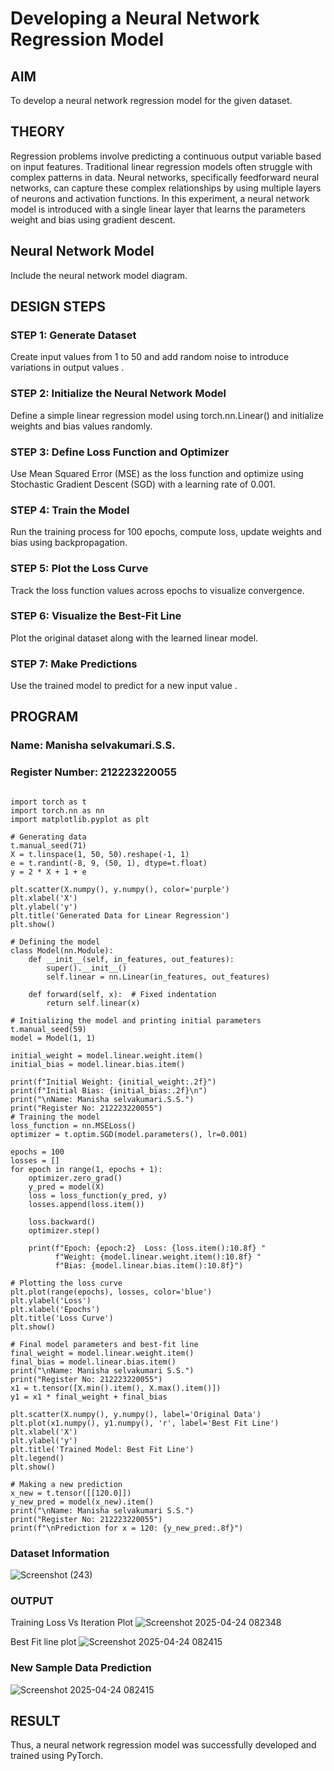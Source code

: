 # Developing a Neural Network Regression Model

## AIM
To develop a neural network regression model for the given dataset.

## THEORY
Regression problems involve predicting a continuous output variable based on input features. Traditional linear regression models often struggle with complex patterns in data. Neural networks, specifically feedforward neural networks, can capture these complex relationships by using multiple layers of neurons and activation functions. In this experiment, a neural network model is introduced with a single linear layer that learns the parameters weight and bias using gradient descent.

## Neural Network Model
Include the neural network model diagram.

## DESIGN STEPS
### STEP 1: Generate Dataset

Create input values  from 1 to 50 and add random noise to introduce variations in output values .

### STEP 2: Initialize the Neural Network Model

Define a simple linear regression model using torch.nn.Linear() and initialize weights and bias values randomly.

### STEP 3: Define Loss Function and Optimizer

Use Mean Squared Error (MSE) as the loss function and optimize using Stochastic Gradient Descent (SGD) with a learning rate of 0.001.

### STEP 4: Train the Model

Run the training process for 100 epochs, compute loss, update weights and bias using backpropagation.

### STEP 5: Plot the Loss Curve

Track the loss function values across epochs to visualize convergence.

### STEP 6: Visualize the Best-Fit Line

Plot the original dataset along with the learned linear model.

### STEP 7: Make Predictions

Use the trained model to predict  for a new input value .

## PROGRAM

### Name: Manisha selvakumari.S.S.

### Register Number: 212223220055
~~~

import torch as t
import torch.nn as nn
import matplotlib.pyplot as plt

# Generating data
t.manual_seed(71)
X = t.linspace(1, 50, 50).reshape(-1, 1)
e = t.randint(-8, 9, (50, 1), dtype=t.float)
y = 2 * X + 1 + e

plt.scatter(X.numpy(), y.numpy(), color='purple')
plt.xlabel('X')
plt.ylabel('y')
plt.title('Generated Data for Linear Regression')
plt.show()

# Defining the model
class Model(nn.Module):
    def __init__(self, in_features, out_features):
        super().__init__()
        self.linear = nn.Linear(in_features, out_features)

    def forward(self, x):  # Fixed indentation
        return self.linear(x)

# Initializing the model and printing initial parameters
t.manual_seed(59)
model = Model(1, 1)

initial_weight = model.linear.weight.item()
initial_bias = model.linear.bias.item()

print(f"Initial Weight: {initial_weight:.2f}")
print(f"Initial Bias: {initial_bias:.2f}\n")
print("\nName: Manisha selvakumari.S.S.")
print("Register No: 212223220055")
# Training the model
loss_function = nn.MSELoss()
optimizer = t.optim.SGD(model.parameters(), lr=0.001)

epochs = 100
losses = []
for epoch in range(1, epochs + 1):
    optimizer.zero_grad()
    y_pred = model(X)
    loss = loss_function(y_pred, y)
    losses.append(loss.item())

    loss.backward()
    optimizer.step()

    print(f"Epoch: {epoch:2}  Loss: {loss.item():10.8f} "
          f"Weight: {model.linear.weight.item():10.8f} "
          f"Bias: {model.linear.bias.item():10.8f}")

# Plotting the loss curve
plt.plot(range(epochs), losses, color='blue')
plt.ylabel('Loss')
plt.xlabel('Epochs')
plt.title('Loss Curve')
plt.show()

# Final model parameters and best-fit line
final_weight = model.linear.weight.item()
final_bias = model.linear.bias.item()
print("\nName: Manisha selvakumari S.S.")
print("Register No: 212223220055")
x1 = t.tensor([X.min().item(), X.max().item()])
y1 = x1 * final_weight + final_bias

plt.scatter(X.numpy(), y.numpy(), label='Original Data')
plt.plot(x1.numpy(), y1.numpy(), 'r', label='Best Fit Line')
plt.xlabel('X')
plt.ylabel('y')
plt.title('Trained Model: Best Fit Line')
plt.legend()
plt.show()

# Making a new prediction
x_new = t.tensor([[120.0]])
y_new_pred = model(x_new).item()
print("\nName: Manisha selvakumari S.S.")
print("Register No: 212223220055")
print(f"\nPrediction for x = 120: {y_new_pred:.8f}")

~~~

### Dataset Information
![Screenshot (243)](https://github.com/user-attachments/assets/db91e5ae-206e-45df-8796-4d761d91de62)


### OUTPUT
Training Loss Vs Iteration Plot
![Screenshot 2025-04-24 082348](https://github.com/user-attachments/assets/9aa2cf6a-c63e-4408-9961-e66d1ba87ebc)

Best Fit line plot
![Screenshot 2025-04-24 082415](https://github.com/user-attachments/assets/61057b1d-96b2-48d9-bb59-68bc7b291f90)

### New Sample Data Prediction
![Screenshot 2025-04-24 082415](https://github.com/user-attachments/assets/a4ac8132-6094-45f1-b142-91cb6be9f3e2)


## RESULT
Thus, a neural network regression model was successfully developed and trained using PyTorch.
